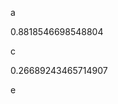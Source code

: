 a
<!--START:foo-->
0.8818546698548804
<!--END:foo-->
c
<!--START:bar-->
0.26689243465714907
<!--END:bar-->
e
